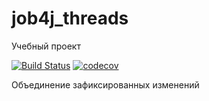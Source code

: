 # job4j_threads

Учебный проект

[![Build Status](https://app.travis-ci.com/KarnaukhovKirill/job4j_threads.svg?branch=master)](https://app.travis-ci.com/KarnaukhovKirill/job4j_threads)
[![codecov](https://codecov.io/gh/KarnaukhovKirill/job4j_threads/branch/master/graph/badge.svg?token=FOFXNVPC1A)](https://codecov.io/gh/KarnaukhovKirill/job4j_threads)

Объединение зафиксированных изменений